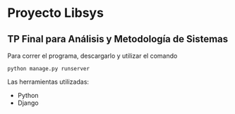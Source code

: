 # Proyecto Libsys

## TP Final para Análisis y Metodología de Sistemas


Para correr el programa, descargarlo y utilizar el comando
```
python manage.py runserver
```
Las herramientas utilizadas:
- Python
- Django
